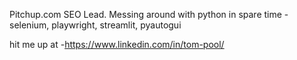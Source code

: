 Pitchup.com SEO Lead. Messing around with python in spare time - selenium, playwright, streamlit, pyautogui

hit me up at -https://www.linkedin.com/in/tom-pool/

<!---
cptntommy/cptntommy is a ✨ special ✨ repository because its `README.md` (this file) appears on your GitHub profile.
You can click the Preview link to take a look at your changes.
--->

